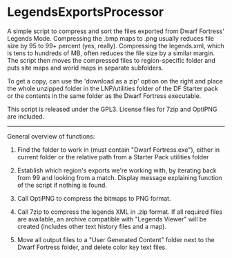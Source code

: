 LegendsExportsProcessor
=======================

A simple script to compress and sort the files exported from Dwarf Fortress' Legends Mode.  Compressing the .bmp maps to .png usually reduces file size by 95 to 99+ percent (yes, really).  Compressing the legends.xml, which is tens to hundreds of MB, often reduces the file size by a similar margin.  The script then moves the compressed files to region-specific folder and puts site maps and world maps in separate subfolders.  

To get a copy, can use the 'download as a zip' option on the right and place the whole unzipped folder in the LNP/utilities folder of the DF Starter pack or the contents in the same folder as the Dwarf Fortress executable.  

This script is released under the GPL3.  License files for 7zip and OptiPNG are included.

----------------------------

General overview of functions:  

1. Find the folder to work in (must contain "Dwarf Fortress.exe"), either in current folder or the relative path from a Starter Pack utilities folder

2. Establish which region's exports we're working with, by iterating back from 99 and looking from a match.  Display message explaining function of the script if nothing is found.  

3. Call OptiPNG to compress the bitmaps to PNG format.  

4. Call 7zip to compress the legends XML in .zip format.  If all required files are available, an archive compatible with "Legends Viewer" will be created (includes other text history files and a map).

5. Move all output files to a "User Generated Content" folder next to the Dwarf Fortress folder, and delete color key text files.  